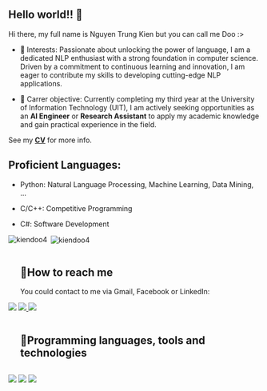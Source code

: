 ## Hello world!! 👋

Hi there, my full name is Nguyen Trung Kien but you can call me Doo :>

* 🌱 Interests: Passionate about unlocking the power of language, I am a dedicated NLP enthusiast with a strong foundation in computer science. Driven by a commitment to continuous learning and innovation, I am eager to contribute my skills to developing cutting-edge NLP applications.

* 🔭 Carrer objective: Currently completing my third year at the University of Information Technology (UIT), I am actively seeking opportunities as an **AI Engineer** or **Research Assistant** to apply my academic knowledge and gain practical experience in the field.

See my [**CV**](https://drive.google.com/file/d/1Vw794Cicr_dBjujVZADw2CpCLpcJzgmf/view?usp=sharing) for more info.
<!--
**kiendoo4/kiendoo4** is a ✨ _special_ ✨ repository because its `README.md` (this file) appears on your GitHub profile.

Here are some ideas to get you started:

- 🔭 I’m currently working on ...
- 🌱 I’m currently learning ...
- 👯 I’m looking to collaborate on ...
- 🤔 I’m looking for help with ...
- 💬 Ask me about ...
- 📫 How to reach me: ...
- 😄 Pronouns: ...
- ⚡ Fun fact: ...
-->

## Proficient Languages:

* Python: Natural Language Processing, Machine Learning, Data Mining, ...

* C/C++: Competitive Programming 

* C#: Software Development

<p><img align="left" src="https://github-readme-stats.vercel.app/api/top-langs?username=kiendoo4&show_icons=true&locale=en&layout=compact" alt="kiendoo4" /></p>

<p>&nbsp;<img align="center" src="https://github-readme-stats.vercel.app/api?username=kiendoo4&show_icons=true&locale=en" alt="kiendoo4" /></p>

<!-- Connect with me -->
  <!--h2 without bottom border-->
  <div id="user-content-toc">
    <ul align="left">
      <summary><h2 style="display: inline-block">🤝How to reach me</h2></summary>
      You could contact to me via Gmail, Facebook or LinkedIn:
    </ul>
  <!--icons and links-->
  <p align="left">
<a href="https://www.linkedin.com/in/kiendoo4/">
<img src="https://img.shields.io/badge/LinkedIn-0077B5?style=for-the-badge&logo=linkedin&logoColor=white" /></a>

<a href="mailto:kdoo4.work@gmail.com">
<img src="https://img.shields.io/badge/Gmail-D14836?style=for-the-badge&logo=gmail&logoColor=white" />  
</a>

<a href="https://www.facebook.com/kiendoo4/">
<img src="https://img.shields.io/badge/Facebook-1877F2?style=for-the-badge&logo=facebook&logoColor=white" /></a>

</a>
  </p>
  </div>

<!-- Skills -->
  <!--h2 without bottom border-->
  <div id="user-content-toc">
    <ul align="left">
      <summary><h2 style="display: inline-block">🤝Programming languages, tools and technologies</h2></summary>
    </ul>
  <!--icons and links-->
  <p align="left">
<a >
<img src="https://img.shields.io/badge/Python-3776AB?style=for-the-badge&logo=python&logoColor=white" /></a>

<a>
<img src="https://img.shields.io/badge/C%2B%2B-00599C?style=for-the-badge&logo=c%2B%2B&logoColor=white" />  
</a>

<a>
<img src="https://img.shields.io/badge/C%23-239120?style=for-the-badge&logo=c-sharp&logoColor=white" /></a>

</a>
  </p>
  </div>

